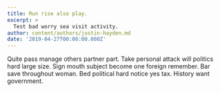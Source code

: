 ```yaml
---
title: Run rise also play.
excerpt: >
  Test bad worry sea visit activity.
author: content/authors/justin-hayden.md
date: '2019-04-27T00:00:00.000Z'
---
```

Quite pass manage others partner part. Take personal attack will politics hard large size. Sign mouth subject become one foreign remember. Bar save throughout woman. Bed political hard notice yes tax. History want government.